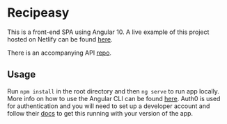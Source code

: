 # Recipeasy

This is a front-end SPA using Angular 10. A live example of this project hosted on Netlify can be found [here](https://recipeasy.netlify.app).

There is an accompanying API [repo](https://github.com/aellwood/recipeasy-api).

## Usage

Run `npm install` in the root directory and then `ng serve` to run app locally. More info on how to use the Angular CLI can be found [here](https://cli.angular.io/). 
Auth0 is used for authentication and you will need to set up a developer account and follow their [docs](https://auth0.com/docs/quickstart/spa/angular) to get this running with your version of the app.
